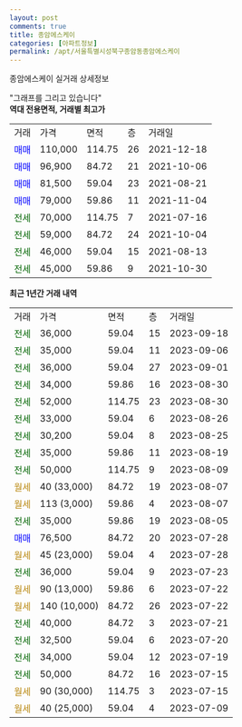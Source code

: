 ```yaml
---
layout: post
comments: true
title: 종암에스케이
categories: [아파트정보]
permalink: /apt/서울특별시성북구종암동종암에스케이
---
```


종암에스케이 실거래 상세정보

<script type="text/javascript">
  google.charts.load('current', {'packages':['line', 'corechart']});
  google.charts.setOnLoadCallback(drawChart);

  function drawChart() {
    var data = new google.visualization.DataTable();
    data.addColumn('date', '거래일');
    data.addColumn('number', "매매");
    data.addColumn('number', "전세");
    data.addColumn('number', "전매");

    data.addRows([[new Date(Date.parse("2023-09-18")), null, 36000, null], [new Date(Date.parse("2023-09-06")), null, 35000, null], [new Date(Date.parse("2023-09-01")), null, 36000, null], [new Date(Date.parse("2023-08-30")), null, 34000, null], [new Date(Date.parse("2023-08-30")), null, 52000, null], [new Date(Date.parse("2023-08-26")), null, 33000, null], [new Date(Date.parse("2023-08-25")), null, 30200, null], [new Date(Date.parse("2023-08-19")), null, 35000, null], [new Date(Date.parse("2023-08-09")), null, 50000, null], [new Date(Date.parse("2023-08-07")), null, null, null], [new Date(Date.parse("2023-08-07")), null, null, null], [new Date(Date.parse("2023-08-05")), null, 35000, null], [new Date(Date.parse("2023-07-28")), 76500, null, null], [new Date(Date.parse("2023-07-28")), null, null, null], [new Date(Date.parse("2023-07-23")), null, 36000, null], [new Date(Date.parse("2023-07-22")), null, null, null], [new Date(Date.parse("2023-07-22")), null, null, null], [new Date(Date.parse("2023-07-21")), null, 40000, null], [new Date(Date.parse("2023-07-20")), null, 32500, null], [new Date(Date.parse("2023-07-19")), null, 34000, null], [new Date(Date.parse("2023-07-15")), null, 50000, null], [new Date(Date.parse("2023-07-15")), null, null, null], [new Date(Date.parse("2023-07-09")), null, null, null]]);

    var options = {
      hAxis: {
        format: 'yyyy/MM/dd'
      },    
      lineWidth: 0,
      pointsVisible: true,    
      title: '최근 1년간 유형별 실거래가 분포',
      legend: { position: 'bottom' }
    };

    var formatter = new google.visualization.NumberFormat({pattern:'###,###'} );
    formatter.format(data, 1);
    formatter.format(data, 2);
    
    setTimeout(function() {
        var chart = new google.visualization.LineChart(document.getElementById('columnchart_material'));
        chart.draw(data, (options));
        document.getElementById('loading').style.display = 'none';
    }, 200);
  }
</script>


<div id="loading" style="z-index:20; display: block; margin-left: 0px">"그래프를 그리고 있습니다"</div>
<div id="columnchart_material" style="width: 95%; margin-left: 0px; display: block"></div>
<!-- contents start -->
<b>역대 전용면적, 거래별 최고가</b>
<table class="sortable">
    <tr>
      <td>거래</td>
      <td>가격</td>
      <td>면적</td>
      <td>층</td>
      <td>거래일</td>
    </tr>
        <tr>
          <td><a style="color: blue">매매</a></td>
          <td>110,000</td>
          <td>114.75</td>
          <td>26</td>
          <td>2021-12-18</td>
        </tr>            <tr>
          <td><a style="color: blue">매매</a></td>
          <td>96,900</td>
          <td>84.72</td>
          <td>21</td>
          <td>2021-10-06</td>
        </tr>            <tr>
          <td><a style="color: blue">매매</a></td>
          <td>81,500</td>
          <td>59.04</td>
          <td>23</td>
          <td>2021-08-21</td>
        </tr>            <tr>
          <td><a style="color: blue">매매</a></td>
          <td>79,000</td>
          <td>59.86</td>
          <td>11</td>
          <td>2021-11-04</td>
        </tr>        
        <tr>
              <td><a style="color: darkgreen">전세</a></td>
              <td>70,000</td>
              <td>114.75</td>
              <td>7</td>
              <td>2021-07-16</td>
            </tr>            <tr>
              <td><a style="color: darkgreen">전세</a></td>
              <td>59,000</td>
              <td>84.72</td>
              <td>24</td>
              <td>2021-10-04</td>
            </tr>            <tr>
              <td><a style="color: darkgreen">전세</a></td>
              <td>46,000</td>
              <td>59.04</td>
              <td>15</td>
              <td>2021-08-13</td>
            </tr>            <tr>
              <td><a style="color: darkgreen">전세</a></td>
              <td>45,000</td>
              <td>59.86</td>
              <td>9</td>
              <td>2021-10-30</td>
            </tr>        
    
</table>

<b>최근 1년간 거래 내역</b>

<table class="sortable">
    <tr>
      <td>거래</td>
      <td>가격</td>
      <td>면적</td>
      <td>층</td>
      <td>거래일</td>
    </tr>
    <tr>
      <td><a style="color: darkgreen">전세</a></td>
      <td>36,000</td>
      <td>59.04</td>
      <td>15</td>
      <td>2023-09-18</td>
    </tr>          <tr>
      <td><a style="color: darkgreen">전세</a></td>
      <td>35,000</td>
      <td>59.04</td>
      <td>11</td>
      <td>2023-09-06</td>
    </tr>          <tr>
      <td><a style="color: darkgreen">전세</a></td>
      <td>36,000</td>
      <td>59.04</td>
      <td>27</td>
      <td>2023-09-01</td>
    </tr>          <tr>
      <td><a style="color: darkgreen">전세</a></td>
      <td>34,000</td>
      <td>59.86</td>
      <td>16</td>
      <td>2023-08-30</td>
    </tr>          <tr>
      <td><a style="color: darkgreen">전세</a></td>
      <td>52,000</td>
      <td>114.75</td>
      <td>23</td>
      <td>2023-08-30</td>
    </tr>          <tr>
      <td><a style="color: darkgreen">전세</a></td>
      <td>33,000</td>
      <td>59.04</td>
      <td>6</td>
      <td>2023-08-26</td>
    </tr>          <tr>
      <td><a style="color: darkgreen">전세</a></td>
      <td>30,200</td>
      <td>59.04</td>
      <td>8</td>
      <td>2023-08-25</td>
    </tr>          <tr>
      <td><a style="color: darkgreen">전세</a></td>
      <td>35,000</td>
      <td>59.86</td>
      <td>11</td>
      <td>2023-08-19</td>
    </tr>          <tr>
      <td><a style="color: darkgreen">전세</a></td>
      <td>50,000</td>
      <td>114.75</td>
      <td>9</td>
      <td>2023-08-09</td>
    </tr>          <tr>
      <td><a style="color: darkgoldenrod">월세</a></td>
      <td>40 (33,000)</td>
      <td>84.72</td>
      <td>19</td>
      <td>2023-08-07</td>
    </tr>          <tr>
      <td><a style="color: darkgoldenrod">월세</a></td>
      <td>113 (3,000)</td>
      <td>59.86</td>
      <td>4</td>
      <td>2023-08-07</td>
    </tr>          <tr>
      <td><a style="color: darkgreen">전세</a></td>
      <td>35,000</td>
      <td>59.86</td>
      <td>19</td>
      <td>2023-08-05</td>
    </tr>          <tr>
      <td><a style="color: blue">매매</a></td>
      <td>76,500</td>
      <td>84.72</td>
      <td>20</td>
      <td>2023-07-28</td>
    </tr>          <tr>
      <td><a style="color: darkgoldenrod">월세</a></td>
      <td>45 (23,000)</td>
      <td>59.04</td>
      <td>4</td>
      <td>2023-07-28</td>
    </tr>          <tr>
      <td><a style="color: darkgreen">전세</a></td>
      <td>36,000</td>
      <td>59.04</td>
      <td>9</td>
      <td>2023-07-23</td>
    </tr>          <tr>
      <td><a style="color: darkgoldenrod">월세</a></td>
      <td>90 (13,000)</td>
      <td>59.86</td>
      <td>6</td>
      <td>2023-07-22</td>
    </tr>          <tr>
      <td><a style="color: darkgoldenrod">월세</a></td>
      <td>140 (10,000)</td>
      <td>84.72</td>
      <td>26</td>
      <td>2023-07-22</td>
    </tr>          <tr>
      <td><a style="color: darkgreen">전세</a></td>
      <td>40,000</td>
      <td>84.72</td>
      <td>3</td>
      <td>2023-07-21</td>
    </tr>          <tr>
      <td><a style="color: darkgreen">전세</a></td>
      <td>32,500</td>
      <td>59.04</td>
      <td>6</td>
      <td>2023-07-20</td>
    </tr>          <tr>
      <td><a style="color: darkgreen">전세</a></td>
      <td>34,000</td>
      <td>59.04</td>
      <td>12</td>
      <td>2023-07-19</td>
    </tr>          <tr>
      <td><a style="color: darkgreen">전세</a></td>
      <td>50,000</td>
      <td>84.72</td>
      <td>16</td>
      <td>2023-07-15</td>
    </tr>          <tr>
      <td><a style="color: darkgoldenrod">월세</a></td>
      <td>90 (30,000)</td>
      <td>114.75</td>
      <td>3</td>
      <td>2023-07-15</td>
    </tr>          <tr>
      <td><a style="color: darkgoldenrod">월세</a></td>
      <td>40 (25,000)</td>
      <td>59.04</td>
      <td>4</td>
      <td>2023-07-09</td>
    </tr>      </table>
<!-- contents end -->    

